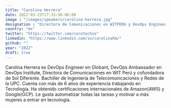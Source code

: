 ```yaml
---
title: "Carolina Herrera"
date: 2022-03-23T17:33:58-06:00
image : "/images/speakers/carolina-herrera.jpg"
designation : "Directora de Comunicaciones en WITPERU y DevOps Engineer en Globant"
country: "mx"
twitter: "https://twitter.com/carotechie"
linkedin: "https://www.linkedin.com/in/carolinahm/"
github: ""
year: "2022"
draft: true
---
```


Carolina Herrera es DevOps Engineer en Globant, DevOps Ambassador en DevOps Institute, Directora de Comunicaciones en WIT Perú y cofundadora de Sol Diferente. Bachiller de Ingeniería de Telecomunicaciones y Redes de la UPC. Cuenta con más de 6 años de experiencia trabajando en Tecnología. Ha obtenido certificaciones internacionales de Amazon(AWS) y Google(GCP). Le gusta automatizar todas las tareas y motivar a más mujeres a entrar en tecnología.

